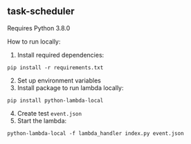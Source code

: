 ## task-scheduler
Requires Python 3.8.0

How to run locally:
1. Install required dependencies:
```shell
pip install -r requirements.txt
```
2. Set up environment variables
3. Install package to run lambda locally:
```shell
pip install python-lambda-local
```
4. Create test `event.json`
5. Start the lambda:
```shell
python-lambda-local -f lambda_handler index.py event.json
```